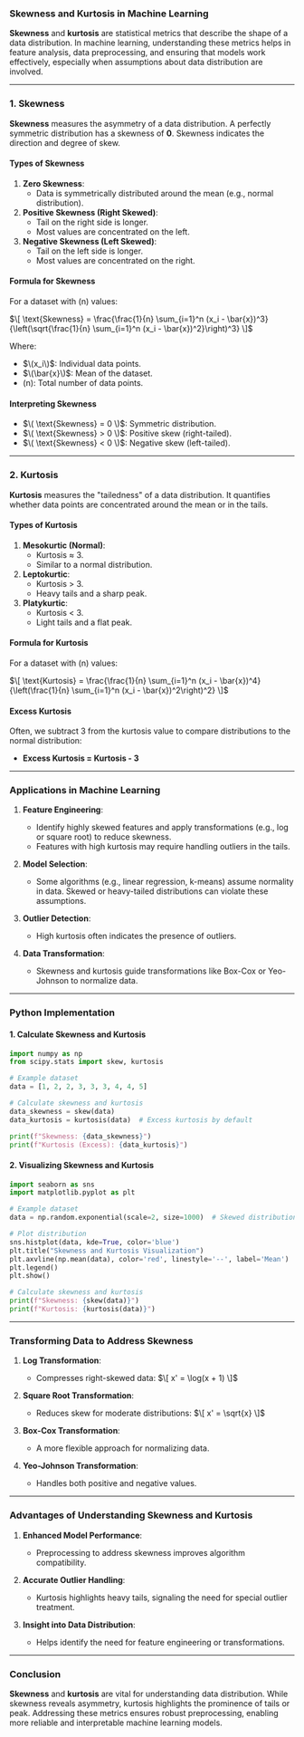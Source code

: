 ### **Skewness and Kurtosis in Machine Learning**

**Skewness** and **kurtosis** are statistical metrics that describe the shape of a data distribution. In machine learning, understanding these metrics helps in feature analysis, data preprocessing, and ensuring that models work effectively, especially when assumptions about data distribution are involved.

---

### **1. Skewness**

**Skewness** measures the asymmetry of a data distribution. A perfectly symmetric distribution has a skewness of **0**. Skewness indicates the direction and degree of skew.

#### **Types of Skewness**
1. **Zero Skewness**:
   - Data is symmetrically distributed around the mean (e.g., normal distribution).
2. **Positive Skewness (Right Skewed)**:
   - Tail on the right side is longer.
   - Most values are concentrated on the left.
3. **Negative Skewness (Left Skewed)**:
   - Tail on the left side is longer.
   - Most values are concentrated on the right.

#### **Formula for Skewness**

For a dataset with \(n\) values:

$\[
\text{Skewness} = \frac{\frac{1}{n} \sum_{i=1}^n (x_i - \bar{x})^3}{\left(\sqrt{\frac{1}{n} \sum_{i=1}^n (x_i - \bar{x})^2}\right)^3}
\]$

Where:
- $\(x_i\)$: Individual data points.
- $\(\bar{x}\)$: Mean of the dataset.
- \(n\): Total number of data points.

#### **Interpreting Skewness**
- $\( \text{Skewness} = 0 \)$: Symmetric distribution.
- $\( \text{Skewness} > 0 \)$: Positive skew (right-tailed).
- $\( \text{Skewness} < 0 \)$: Negative skew (left-tailed).

---

### **2. Kurtosis**

**Kurtosis** measures the "tailedness" of a data distribution. It quantifies whether data points are concentrated around the mean or in the tails.

#### **Types of Kurtosis**
1. **Mesokurtic (Normal)**:
   - Kurtosis ≈ 3.
   - Similar to a normal distribution.
2. **Leptokurtic**:
   - Kurtosis > 3.
   - Heavy tails and a sharp peak.
3. **Platykurtic**:
   - Kurtosis < 3.
   - Light tails and a flat peak.

#### **Formula for Kurtosis**

For a dataset with \(n\) values:

$\[
\text{Kurtosis} = \frac{\frac{1}{n} \sum_{i=1}^n (x_i - \bar{x})^4}{\left(\frac{1}{n} \sum_{i=1}^n (x_i - \bar{x})^2\right)^2}
\]$

#### **Excess Kurtosis**
Often, we subtract 3 from the kurtosis value to compare distributions to the normal distribution:
- **Excess Kurtosis = Kurtosis - 3**

---

### **Applications in Machine Learning**

1. **Feature Engineering**:
   - Identify highly skewed features and apply transformations (e.g., log or square root) to reduce skewness.
   - Features with high kurtosis may require handling outliers in the tails.

2. **Model Selection**:
   - Some algorithms (e.g., linear regression, k-means) assume normality in data. Skewed or heavy-tailed distributions can violate these assumptions.

3. **Outlier Detection**:
   - High kurtosis often indicates the presence of outliers.

4. **Data Transformation**:
   - Skewness and kurtosis guide transformations like Box-Cox or Yeo-Johnson to normalize data.

---

### **Python Implementation**

#### **1. Calculate Skewness and Kurtosis**
```python
import numpy as np
from scipy.stats import skew, kurtosis

# Example dataset
data = [1, 2, 2, 3, 3, 3, 4, 4, 5]

# Calculate skewness and kurtosis
data_skewness = skew(data)
data_kurtosis = kurtosis(data)  # Excess kurtosis by default

print(f"Skewness: {data_skewness}")
print(f"Kurtosis (Excess): {data_kurtosis}")
```

#### **2. Visualizing Skewness and Kurtosis**
```python
import seaborn as sns
import matplotlib.pyplot as plt

# Example dataset
data = np.random.exponential(scale=2, size=1000)  # Skewed distribution

# Plot distribution
sns.histplot(data, kde=True, color='blue')
plt.title("Skewness and Kurtosis Visualization")
plt.axvline(np.mean(data), color='red', linestyle='--', label='Mean')
plt.legend()
plt.show()

# Calculate skewness and kurtosis
print(f"Skewness: {skew(data)}")
print(f"Kurtosis: {kurtosis(data)}")
```

---

### **Transforming Data to Address Skewness**

1. **Log Transformation**:
   - Compresses right-skewed data:
     $\[
     x' = \log(x + 1)
     \]$

2. **Square Root Transformation**:
   - Reduces skew for moderate distributions:
     $\[
     x' = \sqrt{x}
     \]$

3. **Box-Cox Transformation**:
   - A more flexible approach for normalizing data.

4. **Yeo-Johnson Transformation**:
   - Handles both positive and negative values.

---

### **Advantages of Understanding Skewness and Kurtosis**

1. **Enhanced Model Performance**:
   - Preprocessing to address skewness improves algorithm compatibility.

2. **Accurate Outlier Handling**:
   - Kurtosis highlights heavy tails, signaling the need for special outlier treatment.

3. **Insight into Data Distribution**:
   - Helps identify the need for feature engineering or transformations.

---

### **Conclusion**

**Skewness** and **kurtosis** are vital for understanding data distribution. While skewness reveals asymmetry, kurtosis highlights the prominence of tails or peak. Addressing these metrics ensures robust preprocessing, enabling more reliable and interpretable machine learning models.
